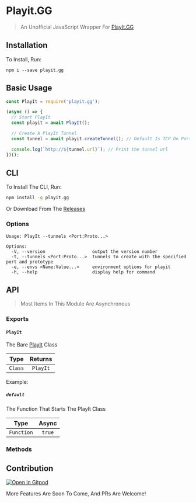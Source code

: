 # Playit.GG

> An Unofficial JavaScript Wrapper For [PlayIt.GG](https://playit.gg/)

## Installation

To Install, Run:

```
npm i --save playit.gg
```

## Basic Usage

```js
const PlayIt = require('playit.gg');

(async () => {
  // Start PlayIt
  const playit = await PlayIt();

  // Create A PlayIt Tunnel
  const tunnel = await playit.createTunnel(); // Default Is TCP On Port 80

  console.log(`http://${tunnel.url}`); // Print the tunnel url
})();
```

## CLI

To Install The CLI, Run:

```bash
npm install -g playit.gg
```

Or Download From The [Releases](https://github.com/TheBotlyNoob/playit.gg/releases/latest)

### Options

```
Usage: PlayIt --tunnels <Port:Proto...>

Options:
  -V, --version                  output the version number
  -t, --tunnels <Port:Proto...>  tunnels to create with the specified port and prototype
  -e, --envs <Name:Value...>     environment options for playit
  -h, --help                     display help for command
```

## API

> Most Items In This Module Are Asynchronous

### Exports

#### `PlayIt`

The Bare [PlayIt](#methods) Class

|  Type   | Returns  |
| :-----: | :------: |
| `Class` | `PlayIt` |

Example:

##### `default`

The Function That Starts The PlayIt Class

|    Type    | Async  |
| :--------: | :----: |
| `Function` | `true` |

### Methods

## Contribution

[![Open in Gitpod](https://gitpod.io/button/open-in-gitpod.svg)](https://gitpod.io/#https://github.com/TheBotlyNoob/playit.gg)

More Features Are Soon To Come, And PRs Are Welcome!
